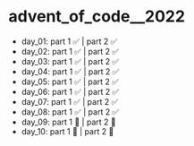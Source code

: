 # advent_of_code__2022
- day_01:     part 1 :white_check_mark:        | part 2 :white_check_mark:  
- day_02:     part 1 :white_check_mark:        | part 2 :white_check_mark:  
- day_03:     part 1 :white_check_mark:        | part 2 :white_check_mark:  
- day_04:     part 1 :white_check_mark:        | part 2 :white_check_mark: 
- day_05:     part 1 :white_check_mark:        | part 2 :white_check_mark: 
- day_06:     part 1 :white_check_mark:        | part 2 :white_check_mark: 
- day_07:     part 1 :white_check_mark:        | part 2 :white_check_mark: 
- day_08:     part 1 :white_check_mark:        | part 2 :white_check_mark: 
- day_09:     part 1 :black_square_button:     | part 2 :black_square_button:
- day_10:     part 1 :black_square_button:     | part 2 :black_square_button:
